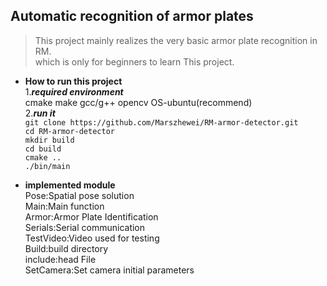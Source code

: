 ## Automatic recognition of armor plates
> This project mainly realizes the very basic armor plate recognition in RM.   
> which is only for beginners to learn This project.

- **How to run this project**  
  1.**_required environment_**  
  cmake make gcc/g++ opencv OS-ubuntu(recommend)  
  2.**_run it_**  
  `git clone https://github.com/Marszhewei/RM-armor-detector.git`  
  `cd RM-armor-detector`  
  `mkdir build`  
  `cd build`  
  `cmake ..`  
  `./bin/main`  


- **implemented module**  
  Pose:Spatial pose solution  
  Main:Main function  
  Armor:Armor Plate Identification  
  Serials:Serial communication  
  TestVideo:Video used for testing  
  Build:build directory  
  include:head File  
  SetCamera:Set camera initial parameters  
